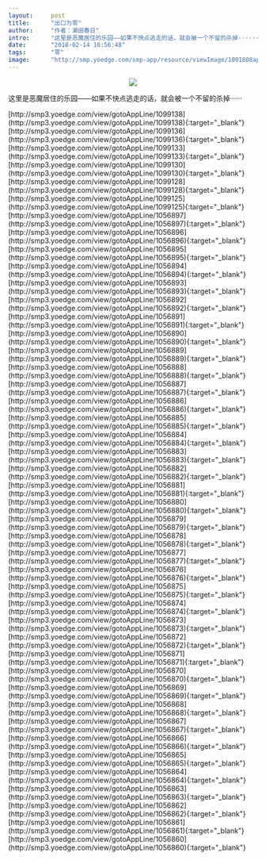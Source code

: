 ```yaml
---
layout:     post
title:      "出口为零"
author:     "作者：濑田春日"
intro:      "这里是恶魔居住的乐园——如果不快点逃走的话，就会被一个不留的杀掉······"
date:       "2018-02-14 16:56:48"
tags:       "零"
image:      "http://smp.yoedge.com/smp-app/resource/viewImage/1001808appline.png"
---
```

<div style="text-align: center">
<p><img src="http://smp.yoedge.com/smp-app/resource/viewImage/1001808appline.png"/></p>
</div>
<p class="post-meta">
<span>这里是恶魔居住的乐园——如果不快点逃走的话，就会被一个不留的杀掉······</span>
</p>
[http://smp3.yoedge.com/view/gotoAppLine/1099138](http://smp3.yoedge.com/view/gotoAppLine/1099138){:target="_blank"}
[http://smp3.yoedge.com/view/gotoAppLine/1099136](http://smp3.yoedge.com/view/gotoAppLine/1099136){:target="_blank"}
[http://smp3.yoedge.com/view/gotoAppLine/1099133](http://smp3.yoedge.com/view/gotoAppLine/1099133){:target="_blank"}
[http://smp3.yoedge.com/view/gotoAppLine/1099130](http://smp3.yoedge.com/view/gotoAppLine/1099130){:target="_blank"}
[http://smp3.yoedge.com/view/gotoAppLine/1099128](http://smp3.yoedge.com/view/gotoAppLine/1099128){:target="_blank"}
[http://smp3.yoedge.com/view/gotoAppLine/1099125](http://smp3.yoedge.com/view/gotoAppLine/1099125){:target="_blank"}
[http://smp3.yoedge.com/view/gotoAppLine/1056897](http://smp3.yoedge.com/view/gotoAppLine/1056897){:target="_blank"}
[http://smp3.yoedge.com/view/gotoAppLine/1056896](http://smp3.yoedge.com/view/gotoAppLine/1056896){:target="_blank"}
[http://smp3.yoedge.com/view/gotoAppLine/1056895](http://smp3.yoedge.com/view/gotoAppLine/1056895){:target="_blank"}
[http://smp3.yoedge.com/view/gotoAppLine/1056894](http://smp3.yoedge.com/view/gotoAppLine/1056894){:target="_blank"}
[http://smp3.yoedge.com/view/gotoAppLine/1056893](http://smp3.yoedge.com/view/gotoAppLine/1056893){:target="_blank"}
[http://smp3.yoedge.com/view/gotoAppLine/1056892](http://smp3.yoedge.com/view/gotoAppLine/1056892){:target="_blank"}
[http://smp3.yoedge.com/view/gotoAppLine/1056891](http://smp3.yoedge.com/view/gotoAppLine/1056891){:target="_blank"}
[http://smp3.yoedge.com/view/gotoAppLine/1056890](http://smp3.yoedge.com/view/gotoAppLine/1056890){:target="_blank"}
[http://smp3.yoedge.com/view/gotoAppLine/1056889](http://smp3.yoedge.com/view/gotoAppLine/1056889){:target="_blank"}
[http://smp3.yoedge.com/view/gotoAppLine/1056888](http://smp3.yoedge.com/view/gotoAppLine/1056888){:target="_blank"}
[http://smp3.yoedge.com/view/gotoAppLine/1056887](http://smp3.yoedge.com/view/gotoAppLine/1056887){:target="_blank"}
[http://smp3.yoedge.com/view/gotoAppLine/1056886](http://smp3.yoedge.com/view/gotoAppLine/1056886){:target="_blank"}
[http://smp3.yoedge.com/view/gotoAppLine/1056885](http://smp3.yoedge.com/view/gotoAppLine/1056885){:target="_blank"}
[http://smp3.yoedge.com/view/gotoAppLine/1056884](http://smp3.yoedge.com/view/gotoAppLine/1056884){:target="_blank"}
[http://smp3.yoedge.com/view/gotoAppLine/1056883](http://smp3.yoedge.com/view/gotoAppLine/1056883){:target="_blank"}
[http://smp3.yoedge.com/view/gotoAppLine/1056882](http://smp3.yoedge.com/view/gotoAppLine/1056882){:target="_blank"}
[http://smp3.yoedge.com/view/gotoAppLine/1056881](http://smp3.yoedge.com/view/gotoAppLine/1056881){:target="_blank"}
[http://smp3.yoedge.com/view/gotoAppLine/1056880](http://smp3.yoedge.com/view/gotoAppLine/1056880){:target="_blank"}
[http://smp3.yoedge.com/view/gotoAppLine/1056879](http://smp3.yoedge.com/view/gotoAppLine/1056879){:target="_blank"}
[http://smp3.yoedge.com/view/gotoAppLine/1056878](http://smp3.yoedge.com/view/gotoAppLine/1056878){:target="_blank"}
[http://smp3.yoedge.com/view/gotoAppLine/1056877](http://smp3.yoedge.com/view/gotoAppLine/1056877){:target="_blank"}
[http://smp3.yoedge.com/view/gotoAppLine/1056876](http://smp3.yoedge.com/view/gotoAppLine/1056876){:target="_blank"}
[http://smp3.yoedge.com/view/gotoAppLine/1056875](http://smp3.yoedge.com/view/gotoAppLine/1056875){:target="_blank"}
[http://smp3.yoedge.com/view/gotoAppLine/1056874](http://smp3.yoedge.com/view/gotoAppLine/1056874){:target="_blank"}
[http://smp3.yoedge.com/view/gotoAppLine/1056873](http://smp3.yoedge.com/view/gotoAppLine/1056873){:target="_blank"}
[http://smp3.yoedge.com/view/gotoAppLine/1056872](http://smp3.yoedge.com/view/gotoAppLine/1056872){:target="_blank"}
[http://smp3.yoedge.com/view/gotoAppLine/1056871](http://smp3.yoedge.com/view/gotoAppLine/1056871){:target="_blank"}
[http://smp3.yoedge.com/view/gotoAppLine/1056870](http://smp3.yoedge.com/view/gotoAppLine/1056870){:target="_blank"}
[http://smp3.yoedge.com/view/gotoAppLine/1056869](http://smp3.yoedge.com/view/gotoAppLine/1056869){:target="_blank"}
[http://smp3.yoedge.com/view/gotoAppLine/1056868](http://smp3.yoedge.com/view/gotoAppLine/1056868){:target="_blank"}
[http://smp3.yoedge.com/view/gotoAppLine/1056867](http://smp3.yoedge.com/view/gotoAppLine/1056867){:target="_blank"}
[http://smp3.yoedge.com/view/gotoAppLine/1056866](http://smp3.yoedge.com/view/gotoAppLine/1056866){:target="_blank"}
[http://smp3.yoedge.com/view/gotoAppLine/1056865](http://smp3.yoedge.com/view/gotoAppLine/1056865){:target="_blank"}
[http://smp3.yoedge.com/view/gotoAppLine/1056864](http://smp3.yoedge.com/view/gotoAppLine/1056864){:target="_blank"}
[http://smp3.yoedge.com/view/gotoAppLine/1056863](http://smp3.yoedge.com/view/gotoAppLine/1056863){:target="_blank"}
[http://smp3.yoedge.com/view/gotoAppLine/1056862](http://smp3.yoedge.com/view/gotoAppLine/1056862){:target="_blank"}
[http://smp3.yoedge.com/view/gotoAppLine/1056861](http://smp3.yoedge.com/view/gotoAppLine/1056861){:target="_blank"}
[http://smp3.yoedge.com/view/gotoAppLine/1056860](http://smp3.yoedge.com/view/gotoAppLine/1056860){:target="_blank"}


